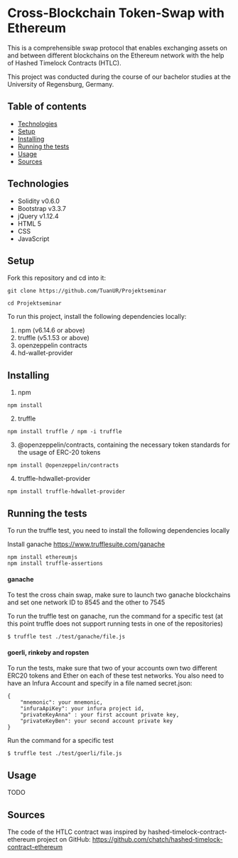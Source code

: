 # Cross-Blockchain Token-Swap with Ethereum
This is a comprehensible swap protocol that enables exchanging assets on and between different blockchains on the Ethereum network with the help of Hashed Timelock Contracts (HTLC).

This project was conducted during the course of our bachelor studies at the University of Regensburg, Germany.

## Table of contents
* [Technologies](#technologies)
* [Setup](#setup)
* [Installing](#installing)
* [Running the tests](#running-the-tests)
* [Usage](#usage)
* [Sources](#sources)

## Technologies 
-	Solidity v0.6.0 
-	Bootstrap v3.3.7
-	jQuery v1.12.4
-	HTML 5
-	CSS
-	JavaScript

## Setup
Fork this repository and cd into it:
```
git clone https://github.com/TuanUR/Projektseminar

cd Projektseminar
```
To run this project, install the following dependencies locally:
1.	npm (v6.14.6 or above)
2.	truffle (v5.1.53 or above)
3.	openzeppelin contracts
4.	hd-wallet-provider

## Installing
1.	npm 
```
npm install
```
2. truffle 
```
npm install truffle / npm -i truffle 
```
3.  @openzeppelin/contracts, containing the necessary token standards for the usage of ERC-20 tokens
```
npm install @openzeppelin/contracts
```
4. truffle-hdwallet-provider
```
npm install truffle-hdwallet-provider
```

## Running the tests
To run the truffle test, you need to install the following dependencies locally

Install ganache https://www.trufflesuite.com/ganache
```
npm install ethereumjs 
npm install truffle-assertions
```

#### ganache 

To test the cross chain swap, make sure to launch two ganache blockchains and set one network ID to 8545 and the other to 7545

To run the truffle test on ganache, run the command for a specific test (at this point truffle does not support running tests in one of the repositories)
```
$ truffle test ./test/ganache/file.js
```

#### goerli, rinkeby and ropsten
To run the tests, make sure that two of your accounts own two different ERC20 tokens and Ether on each of these test networks. You also need to have an Infura Account and specify in a file named secret.json:
```
{
    "mnemonic": your mnemonic,  
    "infuraApiKey": your infura project id, 
    "privateKeyAnna" : your first account private key, 
    "privateKeyBen": your second account private key
}
```
Run the command for a specific test
```
$ truffle test ./test/goerli/file.js
```

## Usage 
TODO

## Sources 
The code of the HTLC contract was inspired by hashed-timelock-contract-ethereum project on GitHub:
https://github.com/chatch/hashed-timelock-contract-ethereum
